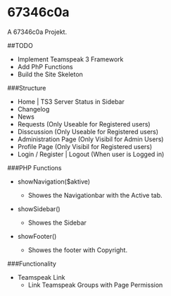 # 67346c0a
A 67346c0a Projekt.


##TODO
- Implement Teamspeak 3 Framework
- Add PhP Functions
- Build the Site Skeleton

###Structure
- Home | TS3 Server Status in Sidebar
- Changelog
- News
- Requests (Only Useable for Registered users)
- Disscussion (Only Useable for Registered users)
- Administration Page (Only Visibil for Admin Users)
- Profile Page (Only Visibil for Registered users)
- Login / Register | Logout (When user is Logged in)


###PHP Functions
- showNavigation($aktive)
	- Showes the Navigationbar with the Active tab.

- showSidebar()
	- Showes the Sidebar 

- showFooter()
	- Showes the footer with Copyright.

###Functionality
- Teamspeak Link
	- Link Teamspeak Groups with Page Permission